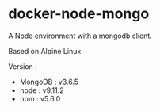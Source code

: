 # docker-node-mongo

A Node environment with a mongodb client.

Based on Alpine Linux

Version : 
- MongoDB : v3.6.5
- node : v9.11.2
- npm : v5.6.0
